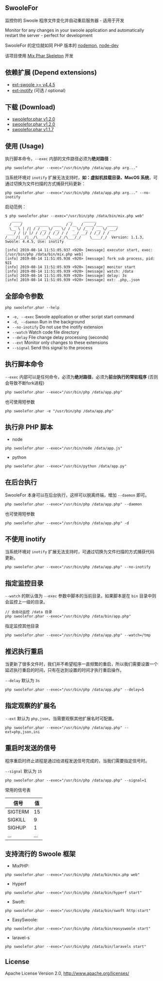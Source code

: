 ## SwooleFor

监控你的 Swoole 程序文件变化并自动重启服务器 - 适用于开发

Monitor for any changes in your swoole application and automatically restart the server - perfect for development 

SwooleFor 的定位就如同 PHP 版本的 [nodemon](https://www.npmjs.com/package/nodemon), [node-dev](https://www.npmjs.com/package/node-dev)

该项目使用 [Mix Phar Skeleton](https://github.com/mix-php/mix-phar-skeleton) 开发

## 依赖扩展 (Depend extensions)

- [ext-swoole >= v4.4.5](https://github.com/swoole/swoole-src/)
- [ext-inotify](http://pecl.php.net/package/inotify) (可选 / optional)

## 下载 (Download)

- [swoolefor.phar v1.2.0](https://github.com/mix-php/swoolefor/releases/download/v1.2.1/swoolefor.phar)
- [swoolefor.phar v1.2.0](https://github.com/mix-php/swoolefor/releases/download/v1.2.0/swoolefor.phar)
- [swoolefor.phar v1.1.7](https://github.com/mix-php/swoolefor/releases/download/v1.1.7/swoolefor.phar)

## 使用 (Usage)

执行脚本命令，`--exec` 内部的文件路径必须为**绝对路径**：

```
php swoolefor.phar --exec="/usr/bin/php /data/app.php arg..."
```

当系统环境对 `inotify` 扩展无法支持时，**如：虚拟机挂载目录、MacOS 系统**，可通过切换为文件扫描的方式捕获代码更新：

```
php swoolefor.phar --exec="/usr/bin/php /data/app.php arg..." --no-inotify
```

启动范例：

```
$ php swoolefor.phar --exec="/usr/bin/php /data/bin/mix.php web"
   _____                     __     ______          
  / ___/      ______  ____  / /__  / ____/___  _____
  \__ \ | /| / / __ \/ __ \/ / _ \/ /_  / __ \/ ___/
 ___/ / |/ |/ / /_/ / /_/ / /  __/ __/ / /_/ / /    
/____/|__/|__/\____/\____/_/\___/_/    \____/_/  Version: 1.1.3, Swoole: 4.4.5, Use: inotify

[info] 2019-08-14 11:51:05.937 <920> [message] executor start, exec: [/usr/bin/php /data/bin/mix.php web]
[info] 2019-08-14 11:51:05.938 <920> [message] fork sub process, pid: 921
[info] 2019-08-14 11:51:05.939 <920> [message] monitor start
[info] 2019-08-14 11:51:05.939 <920> [message] watch: /data
[info] 2019-08-14 11:51:05.939 <920> [message] delay: 3s
[info] 2019-08-14 11:51:05.939 <920> [message] ext: .php,.json
```

## 全部命令参数

```
php swoolefor.phar --help
```

- `-e, --exec`	Swoole application or other script start command
- `-d, --daemon`	Run in the background
- `--no-inotify` Do not use the inotify extension
- `--watch`	Watch code file directory
- `--delay`	File change delay processing (seconds)
- `--ext`		Monitor only changes to these extensions
- `--signal`	Send this signal to the process


## 执行脚本命令

`--exec` 内部可以是任何命令，必须为**绝对路径**，必须为**前台执行的常驻程序** (否则会导致不断fork进程)

```
php swoolefor.phar --exec="/usr/bin/php /data/app.php"
```

也可使用短参数

```
php swoolefor.phar -e "/usr/bin/php /data/app.php"
```

## 执行非 PHP 脚本

- node

```
php swoolefor.phar --exec="/usr/bin/node /data/app.js"
```

- python

```
php swoolefor.phar --exec="/usr/bin/python /data/app.py"
```

## 在后台执行

SwooleFor 本身可以在后台执行，这样可以脱离终端，增加 `--daemon` 即可。

```
php swoolefor.phar --exec="/usr/bin/php /data/app.php" --daemon
```

也可使用短参数

```
php swoolefor.phar --exec="/usr/bin/php /data/app.php" -d
```

## 不使用 inotify 

当系统环境对 `inotify` 扩展无法支持时，可通过切换为文件扫描的方式捕获代码更新。

```
php swoolefor.phar --exec="/usr/bin/php /data/app.php" --no-inotify
```

## 指定监控目录

`--watch` 的默认值为 `--exec` 参数中脚本的当前目录，如果脚本是在 `bin` 目录中则会监控上一级的目录。

```
// 会自动监控 /data 目录
php swoolefor.phar --exec="/usr/bin/php /data/bin/app.php"
```

指定监控其他目录

```
php swoolefor.phar --exec="/usr/bin/php /data/app.php" --watch=/tmp
```

## 推迟执行重启

当更新了很多文件时，我们并不希望程序一直频繁的重启，所以我们需要设置一个延迟执行重启的时间，只有在达到设置的时间才执行重启操作。

`--delay` 默认为 `3s`

```
php swoolefor.phar --exec="/usr/bin/php /data/app.php" --delay=5
```

## 指定观察的扩展名

`--ext` 默认为 `php,json`，当需要观察其他扩展名时可配置。

```
php swoolefor.phar --exec="/usr/bin/php /data/app.php" --ext=php,json,ini
```

## 重启时发送的信号


程序重启时终止进程是通过给进程发送信号完成的，当我们需要指定信号时。


`--signal` 默认为 `15`

```
php swoolefor.phar --exec="/usr/bin/php /data/app.php" --signal=1
```

常用的信号表

|  信号 |  值 |
| --- | --- |
|  SIGTERM |  15 |
|  SIGKILL |  9 |
|  SIGHUP |  1 |
|  ... |  ... |

## 支持流行的 Swoole 框架

- MixPHP: 

```
php swoolefor.phar --exec="/usr/bin/php /data/bin/mix.php web"
```

- Hyperf

```
php swoolefor.phar --exec="/usr/bin/php /data/bin/hyperf start"
```

- Swoft:

```
php swoolefor.phar --exec="/usr/bin/php /data/bin/swoft http:start"
```

- EasySwoole: 

```
php swoolefor.phar --exec="/usr/bin/php /data/bin/easyswoole start"
```

- laravel-s

```
php swoolefor.phar --exec="/usr/bin/php /data/bin/laravels start"
```

## License

Apache License Version 2.0, http://www.apache.org/licenses/
